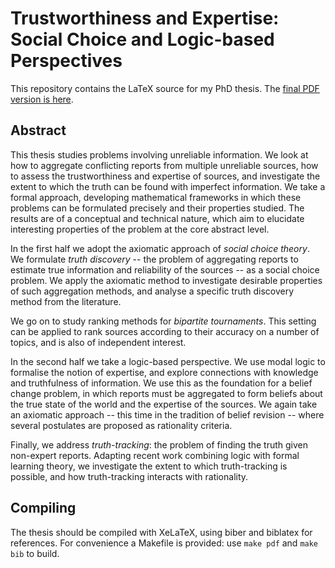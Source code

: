 # Trustworthiness and Expertise: Social Choice and Logic-based Perspectives

This repository contains the LaTeX source for my PhD thesis. The [final PDF
version is here](/thesis.pdf).

## Abstract

This thesis studies problems involving unreliable information. We look at how
to aggregate conflicting reports from multiple unreliable sources, how to
assess the trustworthiness and expertise of sources, and investigate the extent
to which the truth can be found with imperfect information. We take a formal
approach, developing mathematical frameworks in which these problems can be
formulated precisely and their properties studied. The results are of a
conceptual and technical nature, which aim to elucidate interesting properties
of the problem at the core abstract level.

In the first half we adopt the axiomatic approach of *social choice
theory*. We formulate *truth discovery* -- the problem of aggregating
reports to estimate true information and reliability of the sources -- as a
social choice problem. We apply the axiomatic method to investigate desirable
properties of such aggregation methods, and analyse a specific truth discovery
method from the literature.

We go on to study ranking methods for *bipartite tournaments*. This
setting can be applied to rank sources according to their accuracy on a number
of topics, and is also of independent interest.

In the second half we take a logic-based perspective. We use modal logic to
formalise the notion of expertise, and explore connections with knowledge and
truthfulness of information. We use this as the foundation for a belief change
problem, in which reports must be aggregated to form beliefs about the true
state of the world and the expertise of the sources. We again take an axiomatic
approach -- this time in the tradition of belief revision -- where several
postulates are proposed as rationality criteria.

Finally, we address *truth-tracking*: the problem of finding the truth
given non-expert reports. Adapting recent work combining logic with formal
learning theory, we investigate the extent to which truth-tracking is possible,
and how truth-tracking interacts with rationality.

## Compiling

The thesis should be compiled with XeLaTeX, using biber and biblatex for
references. For convenience a Makefile is provided: use `make pdf` and `make
bib` to build.
